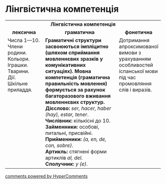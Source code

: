 <div id="hypercomments_widget" class="js-hypercomments-widget invisible"></div>

# Лінгвістична компетенція

<table>
  <tr>
    <td align="center" colspan="3"><b>Лінгвістична компетенція</b></td>
  </tr>
            <tr>
                <td align="center"><b>лексична</b></td>
                <td align="center"><b>граматична</b></td>
                <td align="center"><b>фонетична</b></td>
            </tr>
            <tr>
                <td width="25%" style="vertical-align:top !important;">
Числа 1—10. <br>
Члени родини. <br>
Кольори. <br>
Іграшки. <br>
Тварини. <br>
Дії. <br>
Шкільне приладдя.</td>
                <td width="50%" style="vertical-align:top !important;"><b>Граматичні структури засвоюються імпліцитно (шляхом сприймання  мовленнєвих зразків у комунікативних ситуаціях). Мовна компетенція (граматична правильність мовлення) формується за рахунок багаторазового вживання  мовленнєвих структур.</b><br>
<b>Дієслово:</b> <i>ser, hacer, haber (hay), estar, tener</i>.<br>
<b>Числівник:</b> кількісні до 10.<br>
<b>Займенники:</b> особові, питальні, присвійні.<br>
<b>Прийменники:</b> <i>(a, en, de, con, sobre)</i>.<br>
<b>Артикль:</b> стягнені форми артиклів <i>al, del</i>. <br>
<b>Сполучник:</b> <i>y (e)</i>.<br></td>
                <td width="25%" style="vertical-align:top !important;">Дотримання апроксимованої вимови з урахуванням особливостей іспанської мови під час промовляння слів і виразів.</td>
            </tr>
</table>

<div class="js-hypercomments-container">
    <a href="http://hypercomments.com" class="hc-link" title="comments widget">comments powered by HyperComments</a>
</div>